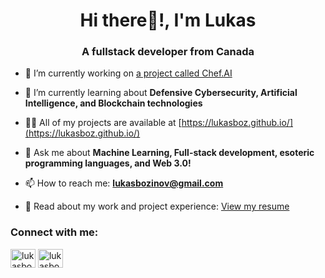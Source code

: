 <h1 align="center">Hi there👋!, I'm Lukas</h1>
<h3 align="center">A fullstack developer from Canada</h3>

- 🔭 I’m currently working on [a project called Chef.AI](https://github.com/lukasboz/AI-Chef)

- 🌱 I’m currently learning about **Defensive Cybersecurity, Artificial Intelligence, and Blockchain technologies**

- 👨‍💻 All of my projects are available at [https://lukasboz.github.io/](https://lukasboz.github.io/)

- 💬 Ask me about **Machine Learning, Full-stack development, esoteric programming languages, and Web 3.0!**

- 📫 How to reach me: **lukasbozinov@gmail.com**

- 📄 Read about my work and project experience: [View my resume](https://github.com/lukasboz/lukasboz/LukasResumeUpdated-4.pdf)

<h3 align="left">Connect with me:</h3>
<p align="left">
<a href="https://www.linkedin.com/in/lukas-bozinov-b52479244" target="blank"><img align="center" src="https://raw.githubusercontent.com/rahuldkjain/github-profile-readme-generator/master/src/images/icons/Social/linked-in-alt.svg" alt="lukasbozinov" height="30" width="40" /></a>
<a href="https://leetcode.com/u/lukasbozinov" target="blank"><img align="center" src="https://raw.githubusercontent.com/rahuldkjain/github-profile-readme-generator/master/src/images/icons/Social/leet-code.svg" alt="lukasbozinov" height="30" width="40" /></a>
</p>
